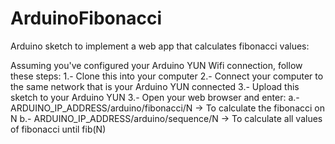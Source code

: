 # ArduinoFibonacci
Arduino sketch to implement a web app that calculates fibonacci values:

Assuming you've configured your Arduino YUN Wifi connection, follow these steps:
1.- 	Clone this into your computer
2.-		Connect your computer to the same network that is your Arduino YUN connected
3.- 	Upload this sketch to your Arduino YUN
3.- 	Open your web browser and enter: 
	a.- ARDUINO_IP_ADDRESS/arduino/fibonacci/N -> To calculate the fibonacci on N
	b.- ARDUINO_IP_ADDRESS/arduino/sequence/N -> To calculate all values of fibonacci until fib(N)
